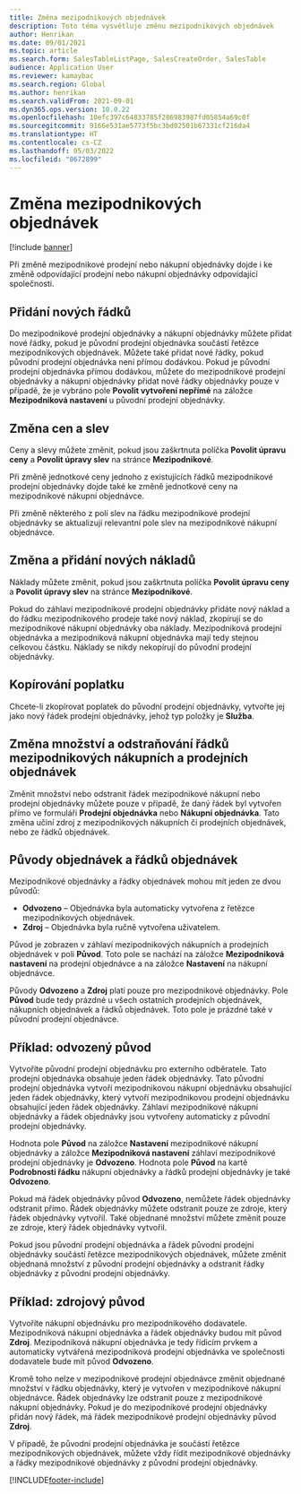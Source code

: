```yaml
---
title: Změna mezipodnikových objednávek
description: Toto téma vysvětluje změnu mezipodnikových objednávek
author: Henrikan
ms.date: 09/01/2021
ms.topic: article
ms.search.form: SalesTableListPage, SalesCreateOrder, SalesTable
audience: Application User
ms.reviewer: kamaybac
ms.search.region: Global
ms.author: henrikan
ms.search.validFrom: 2021-09-01
ms.dyn365.ops.version: 10.0.22
ms.openlocfilehash: 10efc397c64833785f286983987fd05854a69c0f
ms.sourcegitcommit: 9166e531ae5773f5bc3bd02501b67331cf216da4
ms.translationtype: HT
ms.contentlocale: cs-CZ
ms.lasthandoff: 05/03/2022
ms.locfileid: "8672899"
---
```

# <a name="change-intercompany-orders"></a>Změna mezipodnikových objednávek

[!include [banner](../../includes/banner.md)]

Při změně mezipodnikové prodejní nebo nákupní objednávky dojde i ke změně odpovídající prodejní nebo nákupní objednávky odpovídající společnosti.

## <a name="adding-new-lines"></a>Přidání nových řádků

Do mezipodnikové prodejní objednávky a nákupní objednávky můžete přidat nové řádky, pokud je původní prodejní objednávka součástí řetězce mezipodnikových objednávek. Můžete také přidat nové řádky, pokud původní prodejní objednávka není přímou dodávkou. Pokud je původní prodejní objednávka přímou dodávkou, můžete do mezipodnikové prodejní objednávky a nákupní objednávky přidat nové řádky objednávky pouze v případě, že je vybráno pole **Povolit vytvoření nepřímé** na záložce **Mezipodniková nastavení** u původní prodejní objednávky.

## <a name="changing-prices-and-discounts"></a>Změna cen a slev

Ceny a slevy můžete změnit, pokud jsou zaškrtnuta políčka **Povolit úpravu ceny** a **Povolit úpravy slev** na stránce **Mezipodnikové**.

Při změně jednotkové ceny jednoho z existujících řádků mezipodnikové prodejní objednávky dojde také ke změně jednotkové ceny na mezipodnikové nákupní objednávce.

Při změně některého z polí slev na řádku mezipodnikové prodejní objednávky se aktualizují relevantní pole slev na mezipodnikové nákupní objednávce.

## <a name="changing-and-adding-new-charges"></a>Změna a přidání nových nákladů

Náklady můžete změnit, pokud jsou zaškrtnuta políčka **Povolit úpravu ceny** a **Povolit úpravy slev** na stránce **Mezipodnikové**.

Pokud do záhlaví mezipodnikové prodejní objednávky přidáte nový náklad a do řádku mezipodnikového prodeje také nový náklad, zkopírují se do mezipodnikové nákupní objednávky oba náklady. Mezipodniková prodejní objednávka a mezipodniková nákupní objednávka mají tedy stejnou celkovou částku. Náklady se nikdy nekopírují do původní prodejní objednávky.

## <a name="copying-a-fee"></a>Kopírování poplatku

Chcete-li zkopírovat poplatek do původní prodejní objednávky, vytvořte jej jako nový řádek prodejní objednávky, jehož typ položky je **Služba**.

## <a name="changing-quantities-and-deleting-intercompany-purchases-and-sales-order-lines"></a>Změna množství a odstraňování řádků mezipodnikových nákupních a prodejních objednávek

Změnit množství nebo odstranit řádek mezipodnikové nákupní nebo prodejní objednávky můžete pouze v případě, že daný řádek byl vytvořen přímo ve formuláři **Prodejní objednávka** nebo **Nákupní objednávka**. Tato změna učiní zdroj z mezipodnikových nákupních či prodejních objednávek, nebo ze řádků objednávek.

## <a name="origins-of-orders-and-order-lines"></a>Původy objednávek a řádků objednávek

Mezipodnikové objednávky a řádky objednávek mohou mít jeden ze dvou původů:

- **Odvozeno** – Objednávka byla automaticky vytvořena z řetězce mezipodnikových objednávek.
- **Zdroj** – Objednávka byla ručně vytvořena uživatelem.

Původ je zobrazen v záhlaví mezipodnikových nákupních a prodejních objednávek v poli **Původ**. Toto pole se nachází na záložce **Mezipodniková nastavení** na prodejní objednávce a na záložce **Nastavení** na nákupní objednávce.

Původy **Odvozeno** a **Zdroj** platí pouze pro mezipodnikové objednávky. Pole **Původ** bude tedy prázdné u všech ostatních prodejních objednávek, nákupních objednávek a řádků objednávek. Toto pole je prázdné také v původní prodejní objednávce.

## <a name="example-derived-origin"></a>Příklad: odvozený původ

Vytvoříte původní prodejní objednávku pro externího odběratele. Tato prodejní objednávka obsahuje jeden řádek objednávky. Tato původní prodejní objednávka vytvoří mezipodnikovou nákupní objednávku obsahující jeden řádek objednávky, který vytvoří mezipodnikovou prodejní objednávku obsahující jeden řádek objednávky. Záhlaví mezipodnikové nákupní objednávky a řádek objednávky jsou vytvořeny automaticky z původní prodejní objednávky.

Hodnota pole **Původ** na záložce **Nastavení** mezipodnikové nákupní objednávky a záložce **Mezipodniková nastavení** záhlaví mezipodnikové prodejní objednávky je **Odvozeno**. Hodnota pole **Původ** na kartě **Podrobnosti řádku** nákupní objednávky a řádků prodejní objednávky je také **Odvozeno**.

Pokud má řádek objednávky původ **Odvozeno**, nemůžete řádek objednávky odstranit přímo. Řádek objednávky můžete odstranit pouze ze zdroje, který řádek objednávky vytvořil. Také objednané množství můžete změnit pouze ze zdroje, který řádek objednávky vytvořil.

Pokud jsou původní prodejní objednávka a řádek původní prodejní objednávky součástí řetězce mezipodnikových objednávek, můžete změnit objednaná množství z původní prodejní objednávky a odstranit řádky objednávky z původní prodejní objednávky.

## <a name="example-source-origin"></a>Příklad: zdrojový původ

Vytvoříte nákupní objednávku pro mezipodnikového dodavatele. Mezipodniková nákupní objednávka a řádek objednávky budou mít původ **Zdroj**. Mezipodniková nákupní objednávka je tedy řídicím prvkem a automaticky vytvářená mezipodniková prodejní objednávka ve společnosti dodavatele bude mít původ **Odvozeno**.

Kromě toho nelze v mezipodnikové prodejní objednávce změnit objednané množství v řádku objednávky, který je vytvořen v mezipodnikové nákupní objednávce. Řádek objednávky lze odstranit pouze z mezipodnikové nákupní objednávky. Pokud je do mezipodnikové prodejní objednávky přidán nový řádek, má řádek mezipodnikové prodejní objednávky původ **Zdroj**.

V případě, že původní prodejní objednávka je součástí řetězce mezipodnikových objednávek, můžete vždy řídit mezipodnikové objednávky a řádky mezipodnikové objednávky z původní prodejní objednávky.

[!INCLUDE[footer-include](../../includes/footer-banner.md)]
